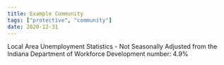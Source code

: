 ```yaml
---
title: Example Community
tags: ["protective", "community"]
date: 2020-12-31
---
```

Local Area Unemployment Statistics - Not Seasonally Adjusted from the Indiana Department of Workforce Development
number: 4.9%
